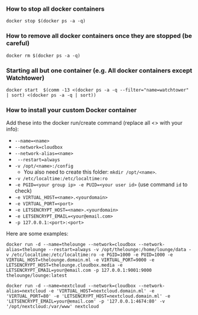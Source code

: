 ### How to stop all docker containers

```
docker stop $(docker ps -a -q)
```

### How to remove all docker containers once they are stopped (be careful)

```
docker rm $(docker ps -a -q)
```

### Starting all but one container (e.g. All docker containers except Watchtower)

```
docker start  $(comm -13 <(docker ps -a -q --filter="name=watchtower" | sort) <(docker ps -a -q | sort))
```

### How to install your custom Docker container


Add these into the docker run/create command (replace all <> with your info):

- `--name=<name>`
- `--network=cloudbox `
- `--network-alias=<name> `
- ` --restart=always`
- `-v /opt/<name>:/config`
  - You also need to create this folder: `mkdir /opt/<name>`.
- `-v /etc/localtime:/etc/localtime:ro`
- `-e PGID=<your group ip> -e PUID=<your user id>` (use command `id` to check)
- `-e VIRTUAL_HOST=<name>.<yourdomain>`
- `-e VIRTUAL_PORT=<port>`
- `-e LETSENCRYPT_HOST=<name>.<yourdomain>`
- `-e LETSENCRYPT_EMAIL=<your@email.com>` 
- `-p 127.0.0.1:<port>:<port>`


Here are some examples: 


```
docker run -d --name=thelounge --network=cloudbox --network-alias=thelounge --restart=always -v /opt/thelounge:/home/lounge/data -v /etc/localtime:/etc/localtime:ro -e PGID=1000 -e PUID=1000 -e VIRTUAL_HOST=thelounge.domain.ml -e VIRTUAL_PORT=9000 -e LETSENCRYPT_HOST=thelounge.cloudbox.media -e LETSENCRYPT_EMAIL=your@email.com -p 127.0.0.1:9001:9000 thelounge/lounge:latest
```

```
docker run -d --name=nextcloud --network=cloudbox --network-alias=nextcloud -e 'VIRTUAL_HOST=nextcloud.domain.ml' -e 'VIRTUAL_PORT=80' -e 'LETSENCRYPT_HOST=nextcloud.domain.ml' -e 'LETSENCRYPT_EMAIL=your@email.com' -p '127.0.0.1:4674:80' -v '/opt/nextcloud:/var/www' nextcloud
```

